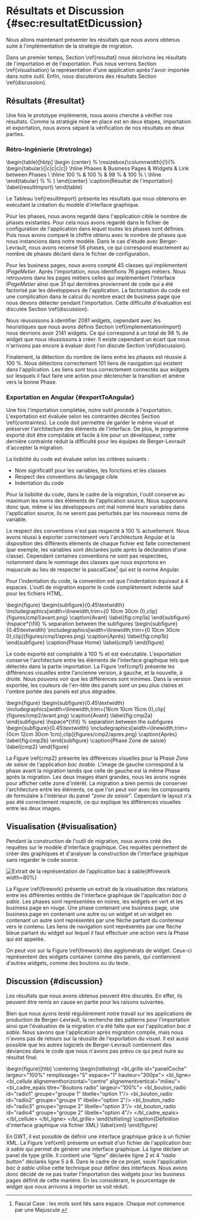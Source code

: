# Résultats et Discussion {#sec:resultatEtDicussion}

Nous allons maintenant présenter les résultats que nous avons obtenus suite à l'implémentation de la stratégie de migration.

Dans un premier temps, Section \ref{resultat} nous décrivons les résultats de l'importation et de l'exportation.
Puis nous verrons Section \ref{visualisation} la représentation d'une application après l'avoir importée dans notre outil.
Enfin, nous discuterons des résultats Section \ref{discussion}.

## Résultats {#resultat}

Une fois le prototype implémenté, nous avons cherché à vérifier nos résultats.
Comme la stratégie mise en place est en deux étapes, importation et exportation,
    nous avons séparé la vérification de nos résultats en deux parties.

### Rétro-Ingénierie {#retroInge}

\begin{table}[hbtp]
    \begin {center}
  %  \resizebox{\columnwidth}{!}{%
    \begin{tabular}{|c|c|c|c|}
        \hline
         Phases & Business Pages & Widgets & Link between Phases \\
        \hline
        100 \% & 100 \% & 98 \% & 100 \% \\
        \hline
    \end{tabular} %
   % }
    \end{center}
    \caption{Résultat de l'importation}
    \label{resultImport}
\end{table}

Le Tableau \ref{resultImport} présente les résultats que nous obtenons en exécutant la création du modèle d'interface graphique.

Pour les phases, nous avons regardé dans l'application cible le nombre de phases existantes.
Pour cela nous avons regardé dans le fichier de configuration de l'application dans lequel toutes les phases sont définies.
Puis nous avons comparé le chiffre obtenu avec le nombre de phases que nous instancions dans notre modèle.
Dans le cas d'étude avec Berger-Levrault, nous avons recensé 56 phases, ce qui correspond exactement au nombre de phases déclaré dans le fichier de configuration.

Pour les business pages, nous avons compté 45 classes qui implémentent _IPageMetier_.
Après l'importation, nous identifions 76 pages métiers.
Nous retrouvons dans les pages métiers celles qui implémentent l'interface _IPageMetier_ ainsi que 31 qui
    dernières proviennent de code qui a été factorisé par les développeurs de l'application.
La factorisation du code est une complication dans le calcul du nombre exact de business page que nous devons détecter pendant l'importation.
Cette difficulté d'évaluation est discutée Section \ref{discussion}.

Nous réussissons à identifier 2081 widgets, cependant avec les heuristiques que nous avons définis Section \ref{implementationImport} nous devrions avoir 2141 widgets.
Ce qui correspond à un total de 98 % de widget que nous réussissons à créer.
Il existe cependant un écart que nous n'arrivons pas encore à évaluer dont l'on discute Section \ref{discussion}.

Finalement, la détection du nombre de liens entre les phases est réussie à 100 %.
Nous détectons correctement 101 liens de navigation qui existent dans l'application.
Les liens sont tous correctement connectés aux widgets sur lesquels il faut faire une action
    pour déclencher la transition et amène vers la bonne Phase.

### Exportation en Angular {#exportToAngular}

Une fois l'importation complétée, notre outil procède à l'exportation.
L'exportation est évaluée selon les contraintes décrites Section \ref{contraintes}.
Le code doit permettre de garder le même visuel et préserver l'architecture des éléments de l'interface.
De plus, le programme exporté doit être compilable et facile à lire pour un développeur,
    cette dernière contrainte réduit la difficulté pour les équipes de Berger-Levrault d'accepter la migration.

La lisibilité du code est évaluée selon les critères suivants :

- Nom significatif pour les variables, les fonctions et les classes
- Respect des conventions du langage cible
- Indentation du code

Pour la lisibilité du code, dans le cadre de la migration, l'outil conserve au maximum les noms des éléments de l'application source.
Nous supposons donc que, même si les développeurs ont mal nommé leurs variables dans l'application source, ils ne seront pas perturbés par les nouveaux noms de variable.

Le respect des conventions n'est pas respecté à 100 % actuellement.
Nous avons réussi à exporter correctement vers l'architecture Angular et la disposition des différents éléments de chaque fichier est faite correctement (par exemple, les variables sont déclarées juste après la déclaration d'une classe).
Cependant certaines conventions ne sont pas respectées, notamment dans le nommage des classes que nous exportons en majuscule au lieu de respecter le pascalCase[^pascalCase]
    qui est la norme Angular.

[^pascalCase]: Pascal Case : les mots sont liés sans espace. Chaque mot commence par une Majuscule.

Pour l'indentation du code, la convention est que l'indentation équivaut à 4 espaces.
L'outil de migration exporte le code complètement indenté sauf pour les fichiers HTML.

\begin{figure}
\begin{subfigure}{0.45\textwidth}
\includegraphics[width=\linewidth,trim={0 10cm 30cm 0},clip]{figures/cmp1/avant.png}
\caption{Avant} \label{fig:cmp1a}
\end{subfigure}
\hspace*{\fill} % separation between the subfigures
\begin{subfigure}{0.45\textwidth}
\includegraphics[width=\linewidth,trim={0 10cm 30cm 0},clip]{figures/cmp1/apres.png}
\caption{Après} \label{fig:cmp1b}
\end{subfigure}
\caption{Phase Home} \label{cmp1}
\end{figure}

Le code exporté est compilable à 100 % et est exécutable.
L'exportation conserve l'architecture entre les éléments de l'interface graphique tels que détectés dans la partie importation.
La Figure \ref{cmp1} présente les différences visuelles entre l'ancienne version, à gauche, et la nouvelle, à droite.
Nous pouvons voir que les différences sont minimes.
Dans la version exportée, les couleurs de l'en-tête des panels sont un peu plus claires et l'ombre portée des panels est plus dégradée.

\begin{figure}
\begin{subfigure}{0.45\textwidth}
\includegraphics[width=\linewidth,trim={16cm 10cm 15cm 0},clip]{figures/cmp2/avant.png}
\caption{Avant} \label{fig:cmp2a}
\end{subfigure}
\hspace*{\fill} % separation between the subfigures
\begin{subfigure}{0.45\textwidth}
\includegraphics[width=\linewidth,trim={0cm 12cm 30cm 1cm},clip]{figures/cmp2/apres.png}
\caption{Après} \label{fig:cmp2b}
\end{subfigure}
\caption{Phase Zone de saisie} \label{cmp2}
\end{figure}

La Figure \ref{cmp2} présente les différences visuelles pour la Phase _Zone de saisie_ de l'application _bac àsable_.
L'image de gauche correspond à la phase avant la migration tandis que celle de gauche est la même Phase après la migration.
Les deux images étant grandes, nous les avons rognés pour afficher cette zone d'intérêt.
La migration a bien permis de conserver l'architecture entre les éléments, ce que l'on peut voir avec les composants de formulaire à l'intérieur du panel _"zone de saisie"_.
Cependant le layout n'a pas été correctement respecté, ce qui explique les différences visuelles entre les deux images.

## Visualisation {#visualisation}

Pendant la construction de l'outil de migration, nous avons créé des requêtes sur le modèle d'interface graphique.
Ces requêtes permettent de créer des graphiques et d'analyser la construction de l'interface graphique sans regarder le code source.

![Extrait de la représentation de l’application _bac à sable_](figures/firework.png){#firework width=80%}

La Figure \ref{firework} présente un extrait de la visualisation des relations entre les
    différentes entités de l'interface graphique de l'application _bac à sable_.
Les phases sont représentées en noires, les widgets en vert et les business page en rouge.
Une phase contenant une business page, une business page en contenant une autre ou un widget et un widget en contenant un autre sont représentés par une flèche partant du conteneur vers le contenu.
Les liens de navigation sont représentés par une flèche bleue partant du widget sur lequel il faut effectuer une action vers la Phase qui est appelée.

On peut voir sur la Figure \ref{firework} des agglomérats de widget.
Ceux-ci représentent des widgets container comme des panels, qui contiennent d'autres widgets, comme des boutons ou du texte.

## Discussion {#discussion}

Les résultats que nous avons obtenus peuvent être discutés.
En effet, ils peuvent être remis en cause en partie pour les raisons suivantes.

Bien que nous ayons testé régulièrement notre travail sur les applications de production de Berger-Levrault,
    la recherche des patterns pour l'importation ainsi que l'évaluation de la migration n'a été faîte que sur l'application
    _bac à sable_.
Nous savons que l'application après migration compile, mais nous n'avons pas de retours sur la réussite de l'exportation du visuel.
Il est aussi possible que les autres logiciels de Berger-Levrault contiennent des déviances dans le code que nous n'avons pas prévu
    ce qui peut nuire au résultat final.

\begin{figure}[htb]
\centering
\begin{lstlisting}
<bl_grille id="panelCoche" largeur="100%" remplissage="5" espace="1" hauteur="300px">
  <bl_ligne>
    <bl_cellule alignementhorizontal="centre" alignementvertical="milieu">
      <bl_cadre_epais titre="Boutons radio" largeur="100%">
         <bl_bouton_radio id="radio1" groupe="groupe 1" libelle="option 1"/>
         <bl_bouton_radio id="radio2" groupe="groupe 1" libelle="option 2"/>
         <bl_bouton_radio id="radio3" groupe="groupe 2" libelle="option 3"/>
         <bl_bouton_radio id="radio4" groupe="groupe 2" libelle="option 4"/>
       </bl_cadre_epais>
    </bl_cellule>
  </bl_ligne>
</bl_grille>
\end{lstlisting}
\caption{Définition d'interface graphique via fichier XML}
\label{xml}
\end{figure}

En GWT, il est possible de définir une interface graphique grâce à un fichier XML.
La Figure \ref{xml} présente un extrait d'un fichier de l'application _bac à sable_ qui permet de générer une interface graphique.
La ligne déclare un panel de type grille.
Il contient une _"ligne"_ déclarée ligne 2 et 4 _"radio button"_ déclarés ligne 5 à 8.
Dans le cadre de ce projet, seule l'application _bac à sable_ utilise cette technique pour définir des interfaces.
Nous avons donc décidé de ne pas traiter l'importation des widgets pour les business pages définit de cette manière.
En les considérant, le pourcentage de widget que nous arrivons à importer se voit réduit.
